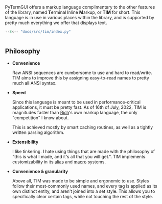 PyTermGUI offers a markup language complimentary to the other features of the library, named **T**erminal **I**nline **M**arkup, or **TIM** for short. This language is in use in various places within the library, and is supported by pretty much everything we offer that displays text.

```python
--8<-- "docs/src/tim/index.py"
```


```termage-svg include=docs/src/tim/index.py title=TIM\ Example height=4
```

## Philosophy

- **Convenience**

    Raw ANSI sequences are cumbersome to use and hard to read/write. TIM aims to improve this by assigning easy-to-read names to pretty much all ANSI syntax.

- **Speed**

    Since this language is meant to be used in performance-critical applications, it must be pretty fast. As of 16th of July, 2022, TIM is magnitudes faster than [Rich](https://github.com/textualize/rich)'s own markup language, the only "competition" I know about.

    This is achieved mostly by smart caching routines, as well as a tightly written parsing algorithm.

- **Extensibility**

    I like tinkering. I hate using things that are made with the philosophy of "this is what I made, and it's all that you will get.". TIM implements customizability in its [alias](state_management.md#aliases) and [macro](state_management.md#macros) systems.

- **Convenience & granularity**

    Above all, TIM was made to be simple and ergonomic to use. Styles follow their most-commonly used names, and every tag is applied as its own distinct entity, and aren't joined into a set style. This allows you to specifically clear certain tags, while not touching the rest of the style.

